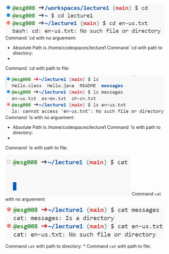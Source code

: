 ![](cd.png)
Command `cd with no arguement:
* Absolute Path is /home/codespaces/lecture1
Command `cd with path to directory:
*
Command `cd with path to file:

![](ls.png)
Command `ls with no arguement:
* Absolute Path is /home/codespaces/lecture1
Command `ls with path to directory:
*
Command `ls with path to file:

![](caterror.png)
Command `cat` with no arguement:


![](cat.png)

Command `cat` with path to directory:
*
Command `cat` with path to file:

